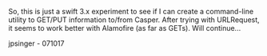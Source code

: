 So, this is just a swift 3.x experiment to see if I can create a command-line utility to GET/PUT information to/from Casper.  After trying 
with URLRequest, it seems to work better with Alamofire (as far as GETs).  Will continue...

jpsinger - 071017
